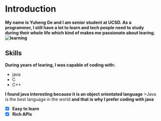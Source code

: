 # Introduction
**My name is Yuheng Ge and I am senior student at UCSD. As a programmer, I still have a lot to learn and tech people need to study during their whole life which kind of makes me passionate about learing.![learning](https://i.imgflip.com/2ir5rr.jpg)**

## Skills
**During years of learing, I was capable of coding with:**
- java
- C
- C++

**I found java interesting because it is an object orientated language** >Java is the best language in the world **and that is why I prefer coding with java**

- [x] **Easy to learn**
- [x] **Rich APIs**